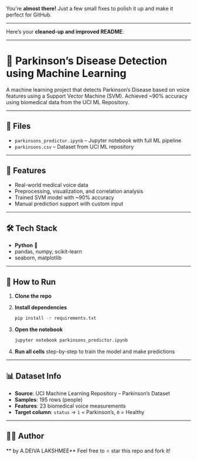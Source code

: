 You're **almost there!** Just a few small fixes to polish it up and make it perfect for GitHub.

---

Here’s your **cleaned-up and improved README**:

---

# 🧠 Parkinson’s Disease Detection using Machine Learning

A machine learning project that detects Parkinson’s Disease based on voice features using a Support Vector Machine (SVM).
Achieved \~90% accuracy using biomedical data from the UCI ML Repository.

---

## 📂 Files

* `parkinsons_predictor.ipynb` – Jupyter notebook with full ML pipeline
* `parkinsons.csv` – Dataset from UCI ML repository

---

## 🚀 Features

* Real-world medical voice data
* Preprocessing, visualization, and correlation analysis
* Trained SVM model with \~90% accuracy
* Manual prediction support with custom input

---

## 🛠 Tech Stack

* **Python** 🐍
* pandas, numpy, scikit-learn
* seaborn, matplotlib

---

## 🧪 How to Run

1. **Clone the repo**
2. **Install dependencies**

   ```bash
   pip install -r requirements.txt
   ```
3. **Open the notebook**

   ```bash
   jupyter notebook parkinsons_predictor.ipynb
   ```
4. **Run all cells** step-by-step to train the model and make predictions

---

## 📊 Dataset Info

* **Source**: UCI Machine Learning Repository – Parkinson’s Dataset
* **Samples**: 195 rows (people)
* **Features**: 23 biomedical voice measurements
* **Target column**: `status` → `1` = Parkinson’s, `0` = Healthy

---

## 🙋‍♀️ Author

** by A.DEIVA LAKSHMEE**
Feel free to ⭐ star this repo and fork it!

